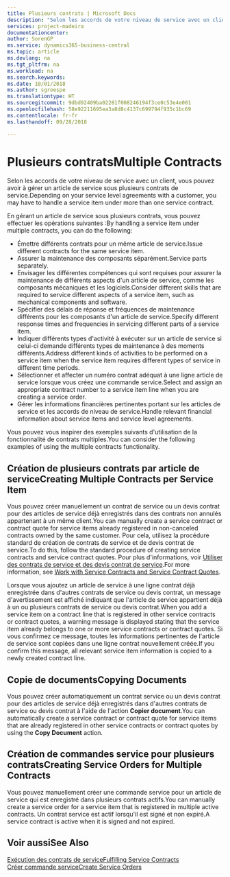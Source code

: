 ```yaml
---
title: Plusieurs contrats | Microsoft Docs
description: "Selon les accords de votre niveau de service avec un client, vous pouvez avoir à gérer un article de service sous plusieurs contrats de service."
services: project-madeira
documentationcenter: 
author: SorenGP
ms.service: dynamics365-business-central
ms.topic: article
ms.devlang: na
ms.tgt_pltfrm: na
ms.workload: na
ms.search.keywords: 
ms.date: 10/01/2018
ms.author: sgroespe
ms.translationtype: HT
ms.sourcegitcommit: 9dbd92409ba02281f008246194f3ce0c53e4e001
ms.openlocfilehash: 58e92211695ea3a8d8c4137c699794f935c1bc69
ms.contentlocale: fr-fr
ms.lasthandoff: 09/28/2018

---
```

# <a name="multiple-contracts"></a><span data-ttu-id="8edc9-103">Plusieurs contrats</span><span class="sxs-lookup"><span data-stu-id="8edc9-103">Multiple Contracts</span></span>
<span data-ttu-id="8edc9-104">Selon les accords de votre niveau de service avec un client, vous pouvez avoir à gérer un article de service sous plusieurs contrats de service.</span><span class="sxs-lookup"><span data-stu-id="8edc9-104">Depending on your service level agreements with a customer, you may have to handle a service item under more than one service contract.</span></span>  
  
<span data-ttu-id="8edc9-105">En gérant un article de service sous plusieurs contrats, vous pouvez effectuer les opérations suivantes :</span><span class="sxs-lookup"><span data-stu-id="8edc9-105">By handling a service item under multiple contracts, you can do the following:</span></span>  
  
* <span data-ttu-id="8edc9-106">Émettre différents contrats pour un même article de service.</span><span class="sxs-lookup"><span data-stu-id="8edc9-106">Issue different contracts for the same service item.</span></span>  
* <span data-ttu-id="8edc9-107">Assurer la maintenance des composants séparément.</span><span class="sxs-lookup"><span data-stu-id="8edc9-107">Service parts separately.</span></span>  
* <span data-ttu-id="8edc9-108">Envisager les différentes compétences qui sont requises pour assurer la maintenance de différents aspects d'un article de service, comme les composants mécaniques et les logiciels.</span><span class="sxs-lookup"><span data-stu-id="8edc9-108">Consider different skills that are required to service different aspects of a service item, such as mechanical components and software.</span></span>  
* <span data-ttu-id="8edc9-109">Spécifier des délais de réponse et fréquences de maintenance différents pour les composants d'un article de service.</span><span class="sxs-lookup"><span data-stu-id="8edc9-109">Specify different response times and frequencies in servicing different parts of a service item.</span></span>  
* <span data-ttu-id="8edc9-110">Indiquer différents types d'activité à exécuter sur un article de service si celui-ci demande différents types de maintenance à des moments différents.</span><span class="sxs-lookup"><span data-stu-id="8edc9-110">Address different kinds of activities to be performed on a service item when the service item requires different types of service in different time periods.</span></span>  
* <span data-ttu-id="8edc9-111">Sélectionner et affecter un numéro contrat adéquat à une ligne article de service lorsque vous créez une commande service.</span><span class="sxs-lookup"><span data-stu-id="8edc9-111">Select and assign an appropriate contract number to a service item line when you are creating a service order.</span></span>  
* <span data-ttu-id="8edc9-112">Gérer les informations financières pertinentes portant sur les articles de service et les accords de niveau de service.</span><span class="sxs-lookup"><span data-stu-id="8edc9-112">Handle relevant financial information about service items and service level agreements.</span></span>  
  
<span data-ttu-id="8edc9-113">Vous pouvez vous inspirer des exemples suivants d'utilisation de la fonctionnalité de contrats multiples.</span><span class="sxs-lookup"><span data-stu-id="8edc9-113">You can consider the following examples of using the multiple contracts functionality.</span></span>  
  
## <a name="creating-multiple-contracts-per-service-item"></a><span data-ttu-id="8edc9-114">Création de plusieurs contrats par article de service</span><span class="sxs-lookup"><span data-stu-id="8edc9-114">Creating Multiple Contracts per Service Item</span></span>  
<span data-ttu-id="8edc9-115">Vous pouvez créer manuellement un contrat de service ou un devis contrat pour des articles de service déjà enregistrés dans des contrats non annulés appartenant à un même client.</span><span class="sxs-lookup"><span data-stu-id="8edc9-115">You can manually create a service contract or contract quote for service items already registered in non-canceled contracts owned by the same customer.</span></span> <span data-ttu-id="8edc9-116">Pour cela, utilisez la procédure standard de création de contrats de service et de devis contrat de service.</span><span class="sxs-lookup"><span data-stu-id="8edc9-116">To do this, follow the standard procedure of creating service contracts and service contract quotes.</span></span> <span data-ttu-id="8edc9-117">Pour plus d'informations, voir [Utiliser des contrats de service et des devis contrat de service](service-how-to-create-service-contracts-and-service-contract-quotes.md).</span><span class="sxs-lookup"><span data-stu-id="8edc9-117">For more information, see [Work with Service Contracts and Service Contract Quotes](service-how-to-create-service-contracts-and-service-contract-quotes.md).</span></span>  
  
<span data-ttu-id="8edc9-118">Lorsque vous ajoutez un article de service à une ligne contrat déjà enregistrée dans d'autres contrats de service ou devis contrat, un message d'avertissement est affiché indiquant que l'article de service appartient déjà à un ou plusieurs contrats de service ou devis contrat.</span><span class="sxs-lookup"><span data-stu-id="8edc9-118">When you add a service item on a contract line that is registered in other service contracts or contract quotes, a warning message is displayed stating that the service item already belongs to one or more service contracts or contract quotes.</span></span> <span data-ttu-id="8edc9-119">Si vous confirmez ce message, toutes les informations pertinentes de l'article de service sont copiées dans une ligne contrat nouvellement créée.</span><span class="sxs-lookup"><span data-stu-id="8edc9-119">If you confirm this message, all relevant service item information is copied to a newly created contract line.</span></span>  
  
## <a name="copying-documents"></a><span data-ttu-id="8edc9-120">Copie de documents</span><span class="sxs-lookup"><span data-stu-id="8edc9-120">Copying Documents</span></span>  
<span data-ttu-id="8edc9-121">Vous pouvez créer automatiquement un contrat service ou un devis contrat pour des articles de service déjà enregistrés dans d'autres contrats de service ou devis contrat à l'aide de l'action **Copier document**.</span><span class="sxs-lookup"><span data-stu-id="8edc9-121">You can automatically create a service contract or contract quote for service items that are already registered in other service contracts or contract quotes by using the **Copy Document** action.</span></span>  
  
## <a name="creating-service-orders-for-multiple-contracts"></a><span data-ttu-id="8edc9-122">Création de commandes service pour plusieurs contrats</span><span class="sxs-lookup"><span data-stu-id="8edc9-122">Creating Service Orders for Multiple Contracts</span></span>  
<span data-ttu-id="8edc9-123">Vous pouvez manuellement créer une commande service pour un article de service qui est enregistré dans plusieurs contrats actifs.</span><span class="sxs-lookup"><span data-stu-id="8edc9-123">You can manually create a service order for a service item that is registered in multiple active contracts.</span></span> <span data-ttu-id="8edc9-124">Un contrat service est actif lorsqu'il est signé et non expiré.</span><span class="sxs-lookup"><span data-stu-id="8edc9-124">A service contract is active when it is signed and not expired.</span></span>  
  
## <a name="see-also"></a><span data-ttu-id="8edc9-125">Voir aussi</span><span class="sxs-lookup"><span data-stu-id="8edc9-125">See Also</span></span>  
[<span data-ttu-id="8edc9-126">Exécution des contrats de service</span><span class="sxs-lookup"><span data-stu-id="8edc9-126">Fulfilling Service Contracts</span></span>](service-fulfill-service-contracts.md)  
[<span data-ttu-id="8edc9-127">Créer commande service</span><span class="sxs-lookup"><span data-stu-id="8edc9-127">Create Service Orders</span></span>](service-how-to-create-service-orders.md)  

